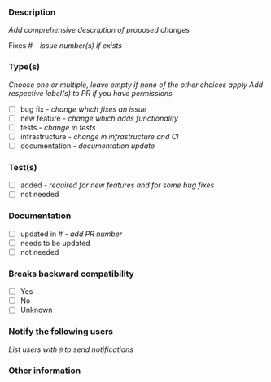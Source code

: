 ### Description 
_Add comprehensive description of proposed changes_


Fixes # - _issue number(s) if exists_

### Type(s)

_Choose one or multiple, leave empty if none of the other choices apply_
_Add respective label(s) to PR if you have permissions_

- [ ] bug fix - _change which fixes an issue_
- [ ] new feature - _change which adds functionality_
- [ ] tests - _change in tests_
- [ ] infrastructure - _change in infrastructure and CI_
- [ ] documentation - _documentation update_

### Test(s)

- [ ] added - _required for new features and for some bug fixes_
- [ ] not needed

### Documentation

- [ ] updated in # - _add PR number_
- [ ] needs to be updated
- [ ] not needed

### Breaks backward compatibility
- [ ] Yes
- [ ] No
- [ ] Unknown

### Notify the following users
_List users with `@` to send notifications_

### Other information
